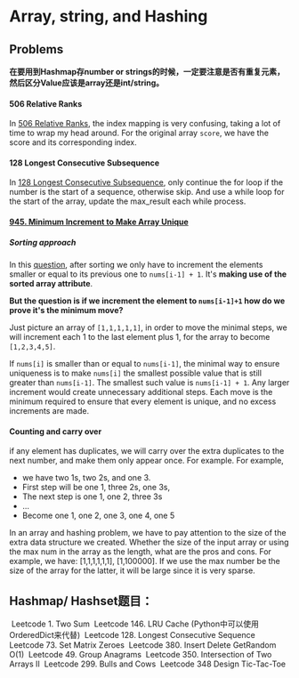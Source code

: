 # Array, string, and Hashing

## Problems

**在要用到Hashmap存number or strings的时候，一定要注意是否有重复元素，然后区分Value应该是array还是int/string。**

#### 506 Relative Ranks

In [506 Relative Ranks](./506_relative_ranks.py), the index mapping is very confusing, taking a lot of time to wrap my head around. 
For the original array `score`, we have the score and its corresponding index. 



#### 128 Longest Consecutive Subsequence

In [128 Longest Consecutive Subsequence](./128_longest_consecutive_subsequence.py), only continue the for loop if the number is the start of a sequence, otherwise skip. And use a while loop for the start of the array, update the max_result each while process.



#### [945. Minimum Increment to Make Array Unique](https://leetcode.com/problems/minimum-increment-to-make-array-unique/)

##### Sorting approach

In this [question](./945_Minimum_Increment_to_Make_Array_Unique.py), after sorting we only have to increment the elements smaller or equal to its previous one to `nums[i-1] + 1`. It's **making use of the sorted array attribute**. 

**But the question is if we increment the element to `nums[i-1]+1` how do we prove it's the minimum move?** 

Just picture an array of `[1,1,1,1,1]`, in order to move the minimal steps, we will increment each 1 to the last element plus 1, for the array to become `[1,2,3,4,5]`. 

If `nums[i]` is smaller than or equal to `nums[i-1]`, the minimal way to ensure uniqueness is to make `nums[i]` the smallest possible value that is still greater than `nums[i-1]`. The smallest such value is `nums[i-1] + 1`. Any larger increment would create unnecessary additional steps. Each move is the minimum required to ensure that every element is unique, and no excess increments are made.

#### Counting and carry over 

if any element has duplicates, we will carry over the extra duplicates to the next number, and make them only appear once. For example. For example, 

- we have two 1s, two 2s, and one 3. 
- First step will be one 1, three 2s, one 3s, 
- The next step is one 1, one 2, three 3s
- ...
- Become one 1, one 2, one 3, one 4, one 5

In an array and hashing problem, we have to pay attention to the size of the extra data structure we created. Whether the size of the input array or using the max num in the array as the length, what are the pros and cons. For example, we have: [1,1,1,1,1,1], [1,100000]. If we use the max number be the size of the array for the latter, it will be large since it is very sparse. 



## Hashmap/ Hashset题目：
​        Leetcode 1. Two Sum
​        Leetcode 146. LRU Cache (Python中可以使用OrderedDict来代替)
​        Leetcode 128. Longest Consecutive Sequence
​        Leetcode 73. Set Matrix Zeroes
​        Leetcode 380. Insert Delete GetRandom O(1)
​        Leetcode 49. Group Anagrams
​        Leetcode 350. Intersection of Two Arrays II
​        Leetcode 299. Bulls and Cows
​        Leetcode 348 Design Tic-Tac-Toe